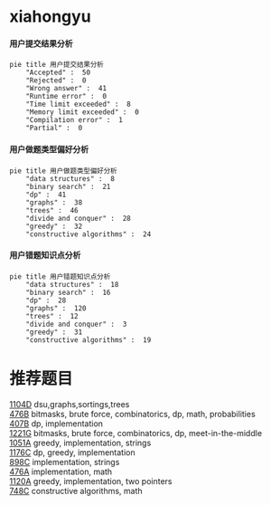 # xiahongyu

<!-- tabs:start -->



#### **用户提交结果分析**

```mermaid
pie title 用户提交结果分析
    "Accepted" :  50
    "Rejected" :  0
    "Wrong answer" :  41
    "Runtime error" :  0
    "Time limit exceeded" :  8
    "Memory limit exceeded" :  0
    "Compilation error" :  1
    "Partial" :  0
```

#### **用户做题类型偏好分析**

```mermaid
pie title 用户做题类型偏好分析
    "data structures" :  8
    "binary search" :  21
    "dp" :  41
    "graphs" :  38
    "trees" :  46
    "divide and conquer" :  28
    "greedy" :  32
    "constructive algorithms" :  24
```
#### **用户错题知识点分析**

```mermaid
pie title 用户错题知识点分析
    "data structures" :  18
    "binary search" :  16
    "dp" :  28
    "graphs" :  120
    "trees" :  12
    "divide and conquer" :  3
    "greedy" :  31
    "constructive algorithms" :  19
```



<!-- tabs:end -->
# 推荐题目
[1104D](https://codeforces.com/contest/1104/problem/D)		dsu,graphs,sortings,trees		  
[476B](https://codeforces.com/contest/476/problem/B)		bitmasks,
                        brute force,
                        combinatorics,
                        dp,
                        math,
                        probabilities		  
[407B](https://codeforces.com/contest/407/problem/B)		dp,
                        implementation		  
[1221G](https://codeforces.com/contest/1221/problem/G)		bitmasks,
                        brute force,
                        combinatorics,
                        dp,
                        meet-in-the-middle		  
[1051A](https://codeforces.com/contest/1051/problem/A)		greedy,
                        implementation,
                        strings		  
[1176C](https://codeforces.com/contest/1176/problem/C)		dp,
                        greedy,
                        implementation		  
[898C](https://codeforces.com/contest/898/problem/C)		implementation,
                        strings		  
[476A](https://codeforces.com/contest/476/problem/A)		implementation,
                        math		  
[1120A](https://codeforces.com/contest/1120/problem/A)		greedy,
                        implementation,
                        two pointers		  
[748C](https://codeforces.com/contest/748/problem/C)		constructive algorithms,
                        math		  
